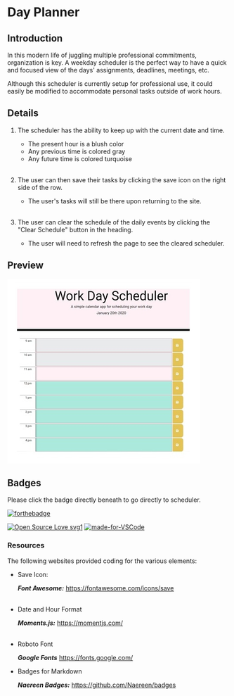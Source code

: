 # Day Planner

## Introduction
 In this modern life of juggling multiple professional commitments, organization is key. A weekday scheduler is the perfect way to have a quick and focused view of the days' assignments, deadlines, meetings, etc.  

 Although this scheduler is currently setup for professional use, it could easily be modified to accommodate personal tasks outside of work hours.


## Details

1. The scheduler has the ability to keep up with the current date and time.
    * The present hour is a blush color
    * Any previous time is colored gray
    * Any future time is colored turquoise
                  <br></br> 

2. The user can then save their tasks by clicking the save icon on the right side of the row.
    * The user's tasks will still be there upon returning to the site.
 <br></br>

3. The user can clear the schedule of the daily events by clicking the "Clear Schedule" button in the heading. 
    * The user will need to refresh the page to see the cleared scheduler.

## Preview

![image](assets/scheduler_preview.jpg)


## Badges
Please click the badge directly beneath to go directly to scheduler.

[![forthebadge](https://forthebadge.com/images/badges/check-it-out.svg)](https://lturner19.github.io/jQuery_DayPlanner/)

[![Open Source Love svg1](https://badges.frapsoft.com/os/v1/open-source.svg?v=103)](https://github.com/ellerbrock/open-source-badges/)
[![made-for-VSCode](https://img.shields.io/badge/Made%20for-VSCode-1f425f.svg)](https://code.visualstudio.com/)


### Resources

The following websites provided coding for the various elements:

* Save Icon:

    ***Font Awesome:*** https://fontawesome.com/icons/save
<br></br>

* Date and Hour Format

    ***Moments.js:***  https://momentjs.com/
<br></br>

* Roboto Font

    ***Google Fonts*** https://fonts.google.com/

* Badges for Markdown

    ***Naereen Badges:*** https://github.com/Naereen/badges